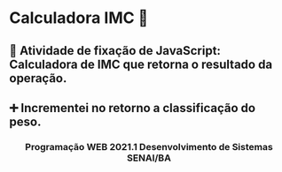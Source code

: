 # Calculadora IMC 🔢

## 📑 Atividade de fixação de JavaScript: Calculadora de IMC que retorna o resultado da operação.
## ➕ Incrementei no retorno a classificação do peso.


<h3 align="center">Programação WEB 2021.1
Desenvolvimento de Sistemas SENAI/BA </h3>